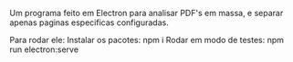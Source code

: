 Um programa feito em Electron para analisar PDF's em massa, e separar apenas paginas especificas configuradas.

Para rodar ele:
Instalar os pacotes: npm i
Rodar em modo de testes: npm run electron:serve
